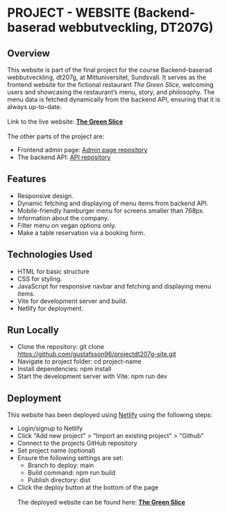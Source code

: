 # PROJECT - WEBSITE (Backend-baserad webbutveckling, DT207G)

## Overview

This website is part of the final project for the course Backend-baserad webbutveckling, dt207g, at Mittuniversitet, Sundsvall. It serves as the frontend website for the fictional restaurant *The Green Slice*, welcoming users and showcasing the restaurant’s menu, story, and philosophy. The menu data is fetched dynamically from the backend API, ensuring that it is always up-to-date.
<br><br>
Link to the live website: **[The Green Slice](https://dt207gprojectjg.netlify.app)**
<br><br>
The other parts of the project are:
* Frontend admin page: [Admin page repository](https://github.com/gustafsson96/projectdt207g-admin.git)
* The backend API: [API repository](https://github.com/gustafsson96/projectdt207g-api.git)

## Features
* Responsive design.
* Dynamic fetching and displaying of menu items from backend API.
* Mobile-friendly hamburger menu for screens smaller than 768px.
* Information about the company.
* Filter menu on vegan options only.
* Make a table reservation via a booking form.

## Technologies Used
* HTML for basic structure
* CSS for styling. 
* JavaScript for responsive navbar and fetching and displaying menu items.
* Vite for development server and build.
* Netlify for deployment.

## Run Locally
* Clone the repository: git clone https://github.com/gustafsson96/projectdt207g-site.git
* Navigate to project folder: cd project-name
* Install dependencies: npm install
* Start the development server with Vite: npm run dev

## Deployment
This website has been deployed using [Netlify](https://www.netlify.com) using the following steps:
* Login/signup to Netlify
* Click "Add new project" > "Import an existing project" > "Github"
* Connect to the projects GitHub repository
* Set project name (optional)
* Ensure the following settings are set:
  * Branch to deploy: main
  * Build command: npm run build
  * Publish directory: dist
* Click the deploy button at the bottom of the page
<br><br>
The deployed website can be found here: **[The Green Slice](https://dt207gprojectjg.netlify.app)**
